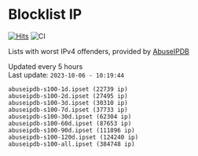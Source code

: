 # Blocklist IP

[![Hits](https://hits.seeyoufarm.com/api/count/incr/badge.svg?url=https%3A%2F%2Fgithub.com%2Fborestad%2Fblocklist-ip%2F&count_bg=%2379C83D&title_bg=%23555555&icon=&icon_color=%23E7E7E7&title=hits&edge_flat=false)](https://hits.seeyoufarm.com)  ![CI](https://img.shields.io/github/workflow/status/borestad/blocklist-ip/CI?style=flat-square)

Lists with worst IPv4 offenders, provided by [AbuseIPDB](https://www.abuseipdb.com/)

<!-- FOOTER-PLACEHOLDER -->
Updated every 5 hours<br>
Last update: `2023-10-06 - 10:19:44`
```
abuseipdb-s100-1d.ipset (22739 ip)
abuseipdb-s100-2d.ipset (27495 ip)
abuseipdb-s100-3d.ipset (30310 ip)
abuseipdb-s100-7d.ipset (37733 ip)
abuseipdb-s100-30d.ipset (62304 ip)
abuseipdb-s100-60d.ipset (87653 ip)
abuseipdb-s100-90d.ipset (111896 ip)
abuseipdb-s100-120d.ipset (124240 ip)
abuseipdb-s100-all.ipset (384748 ip)
```
